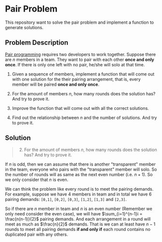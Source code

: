 # Pair Problem

This repository want to solve the pair problem and implement a function to generate solutions.

## Problem Description

[Pair programming](https://en.wikipedia.org/wiki/Pair_programming) requires two developers to work together. Suppose there are $n$ members in a team. They want to pair with each other **once and only once**. If there is only one left with no pair, he/she will solo at that time.

1. Given a sequence of members, implement a function that will come out with one solution for the their pairing arrangement, that is, every member will be paired **once and only once**.

2. For the amount of members $n$, how many rounds does the solution has? And try to prove it.

3. Improve the function that will come out with all the correct solutions.

4. Find out the relationship between $n$ and the number of solutions. And try to prove it.

## Solution

> 2. For the amount of members $n$, how many rounds does the solution has? And try to prove it.

If $n$ is odd, then we can assume that there is another "transparent" member in the team, everyone who pairs with the "transparent" member will solo. So the number of rounds will as same as the next even number (i.e. $n+1$). So we only consider that $n$ is even.

We can think the problem like every round is to meet the pairing demands. For example, suppose we have 4 members in team and in total we have 6 pairing demands: `[0,1]`, `[0,2]`, `[0,3]`, `[1,2]`, `[1,3]` and `[2,3]`.

So if there are $n$ member in team and $n$ is an even number (Remember we only need consider the even case), we will have
$\sum_{i=1}^{n-1}i = \frac{n(n-1)}{2}$ pairing demands. And each arrangement in a round will meet as much as $\frac{n}{2}$ demands. That is we can at least have $n-1$ rounds to meet all pairing demands **if and only if** each round contains no duplicated pair with any others.
